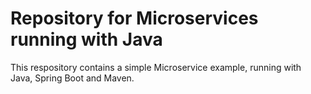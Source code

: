 # Repository for Microservices running with Java

This respository contains a simple Microservice example, running with Java, Spring Boot and Maven.
